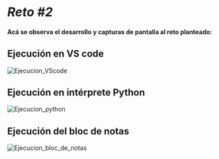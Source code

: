 # *Reto #2*
#### Acá se observa el desarrollo y capturas de pantalla al reto planteado:

## Ejecución en VS code

![Ejecucion_VScode](https://i.postimg.cc/9MttQ1pN/VScode.jpg)

## Ejecución  en intérprete Python

![Ejecucion_python](https://i.postimg.cc/SRg6WsH6/Interprete-python.jpg)

## Ejecución del bloc de notas
![Ejecucion_bloc_de_notas](https://i.postimg.cc/L8Yt1mDP/Bloc-de-notas.jpg)


